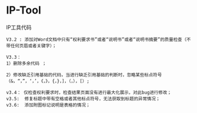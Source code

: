 # IP-Tool
IP工具代码

	V3.2 : 添加对Word文档中只有“权利要求书”或者“说明书”或者“说明书摘要”的质量检查（不带任何页眉或者关键字）；

	V3.3： 
	1）删除多余代码 ；

	2）修改缺乏引用基础的代码，当进行缺乏引用基础的判断时，忽略某些标点符号（&，“，”，‘，’，《，》，{，}，]，（，），[）;
	
	v3.4： 仅检查权利要求时，检查结果页面没有进行最大化展示，对此bug进行修改；
	v3.5:  修复标题中带有空格或者其他标点符号，无法获取到标题的异常情况；
	v3.6:  添加附图标记说明是表格的情况；
